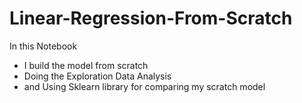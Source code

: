 # Linear-Regression-From-Scratch

In this Notebook
 - I build the model from scratch
 - Doing the Exploration Data Analysis
 - and Using Sklearn library for comparing my scratch model

